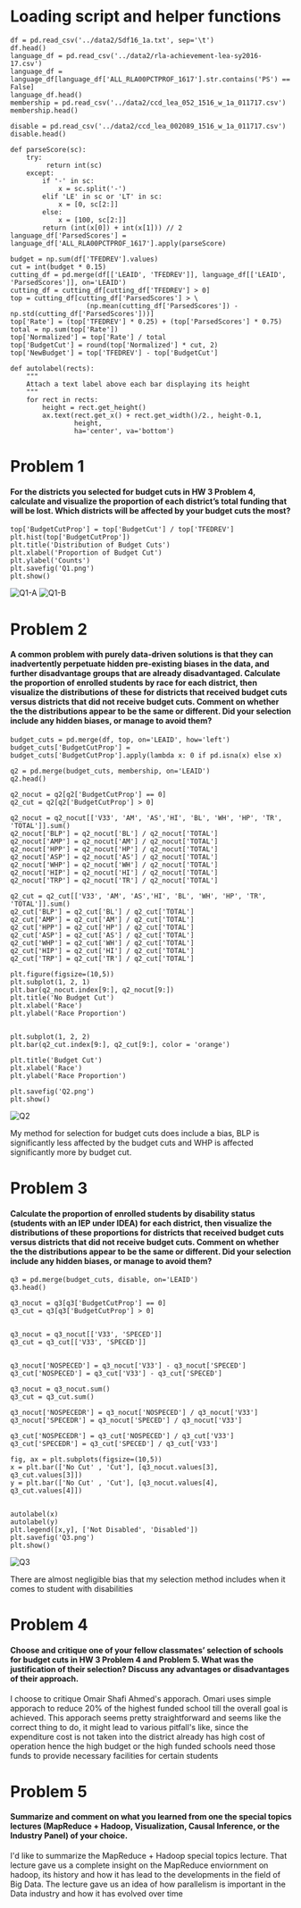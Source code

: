 # Loading script and helper functions

```
df = pd.read_csv('../data2/Sdf16_1a.txt', sep='\t')
df.head()
language_df = pd.read_csv('../data2/rla-achievement-lea-sy2016-17.csv')
language_df = language_df[language_df['ALL_RLA00PCTPROF_1617'].str.contains('PS') == False]
language_df.head()
membership = pd.read_csv('../data2/ccd_lea_052_1516_w_1a_011717.csv')
membership.head()

disable = pd.read_csv('../data2/ccd_lea_002089_1516_w_1a_011717.csv')
disable.head()

def parseScore(sc):
    try:
         return int(sc)
    except:
        if '-' in sc:
            x = sc.split('-')
        elif 'LE' in sc or 'LT' in sc:
            x = [0, sc[2:]]
        else:
            x = [100, sc[2:]]
        return (int(x[0]) + int(x[1])) // 2
language_df['ParsedScores'] = language_df['ALL_RLA00PCTPROF_1617'].apply(parseScore)

budget = np.sum(df['TFEDREV'].values)
cut = int(budget * 0.15)
cutting_df = pd.merge(df[['LEAID', 'TFEDREV']], language_df[['LEAID', 'ParsedScores']], on='LEAID')
cutting_df = cutting_df[cutting_df['TFEDREV'] > 0]
top = cutting_df[cutting_df['ParsedScores'] > \
                   (np.mean(cutting_df['ParsedScores']) - np.std(cutting_df['ParsedScores']))]
top['Rate'] = (top['TFEDREV'] * 0.25) + (top['ParsedScores'] * 0.75)
total = np.sum(top['Rate'])
top['Normalized'] = top['Rate'] / total
top['BudgetCut'] = round(top['Normalized'] * cut, 2)
top['NewBudget'] = top['TFEDREV'] - top['BudgetCut']

def autolabel(rects):
    """
    Attach a text label above each bar displaying its height
    """
    for rect in rects:
        height = rect.get_height()
        ax.text(rect.get_x() + rect.get_width()/2., height-0.1,
                height,
                ha='center', va='bottom')
```

# Problem 1

#### For the districts you selected for budget cuts in HW 3 Problem 4, calculate and visualize the proportion of each district’s total funding that will be lost. Which districts will be affected by your budget cuts the most?

```
top['BudgetCutProp'] = top['BudgetCut'] / top['TFEDREV']
plt.hist(top['BudgetCutProp'])
plt.title('Distribution of Budget Cuts')
plt.xlabel('Proportion of Budget Cut')
plt.ylabel('Counts')
plt.savefig('Q1.png')
plt.show()
```

![Q1-A](Q1.png)
![Q1-B](Q1-B.png)

# Problem 2

#### A common problem with purely data-driven solutions is that they can inadvertently perpetuate hidden pre-existing biases in the data, and further disadvantage groups that are already disadvantaged. Calculate the proportion of enrolled students by race for each district, then visualize the distributions of these for districts that received budget cuts versus districts that did not receive budget cuts. Comment on whether the the distributions appear to be the same or different. Did your selection include any hidden biases, or manage to avoid them?

```
budget_cuts = pd.merge(df, top, on='LEAID', how='left')
budget_cuts['BudgetCutProp'] = budget_cuts['BudgetCutProp'].apply(lambda x: 0 if pd.isna(x) else x)

q2 = pd.merge(budget_cuts, membership, on='LEAID')
q2.head()

q2_nocut = q2[q2['BudgetCutProp'] == 0]
q2_cut = q2[q2['BudgetCutProp'] > 0]

q2_nocut = q2_nocut[['V33', 'AM', 'AS','HI', 'BL', 'WH', 'HP', 'TR', 'TOTAL']].sum()
q2_nocut['BLP'] = q2_nocut['BL'] / q2_nocut['TOTAL']
q2_nocut['AMP'] = q2_nocut['AM'] / q2_nocut['TOTAL']
q2_nocut['HPP'] = q2_nocut['HP'] / q2_nocut['TOTAL']
q2_nocut['ASP'] = q2_nocut['AS'] / q2_nocut['TOTAL']
q2_nocut['WHP'] = q2_nocut['WH'] / q2_nocut['TOTAL']
q2_nocut['HIP'] = q2_nocut['HI'] / q2_nocut['TOTAL']
q2_nocut['TRP'] = q2_nocut['TR'] / q2_nocut['TOTAL']

q2_cut = q2_cut[['V33', 'AM', 'AS','HI', 'BL', 'WH', 'HP', 'TR', 'TOTAL']].sum()
q2_cut['BLP'] = q2_cut['BL'] / q2_cut['TOTAL']
q2_cut['AMP'] = q2_cut['AM'] / q2_cut['TOTAL']
q2_cut['HPP'] = q2_cut['HP'] / q2_cut['TOTAL']
q2_cut['ASP'] = q2_cut['AS'] / q2_cut['TOTAL']
q2_cut['WHP'] = q2_cut['WH'] / q2_cut['TOTAL']
q2_cut['HIP'] = q2_cut['HI'] / q2_cut['TOTAL']
q2_cut['TRP'] = q2_cut['TR'] / q2_cut['TOTAL']

plt.figure(figsize=(10,5))
plt.subplot(1, 2, 1)
plt.bar(q2_nocut.index[9:], q2_nocut[9:])
plt.title('No Budget Cut')
plt.xlabel('Race')
plt.ylabel('Race Proportion')


plt.subplot(1, 2, 2)
plt.bar(q2_cut.index[9:], q2_cut[9:], color = 'orange')

plt.title('Budget Cut')
plt.xlabel('Race')
plt.ylabel('Race Proportion')

plt.savefig('Q2.png')
plt.show()
```

![Q2](Q2.png)

My method for selection for budget cuts does include a bias, BLP is significantly less affected by the budget cuts and WHP is affected significantly more by budget cut.

# Problem 3

#### Calculate the proportion of enrolled students by disability status (students with an IEP under IDEA) for each district, then visualize the distributions of these proportions for districts that received budget cuts versus districts that did not receive budget cuts. Comment on whether the the distributions appear to be the same or different. Did your selection include any hidden biases, or manage to avoid them?

```
q3 = pd.merge(budget_cuts, disable, on='LEAID')
q3.head()

q3_nocut = q3[q3['BudgetCutProp'] == 0]
q3_cut = q3[q3['BudgetCutProp'] > 0]


q3_nocut = q3_nocut[['V33', 'SPECED']]
q3_cut = q3_cut[['V33', 'SPECED']]


q3_nocut['NOSPECED'] = q3_nocut['V33'] - q3_nocut['SPECED']
q3_cut['NOSPECED'] = q3_cut['V33'] - q3_cut['SPECED']

q3_nocut = q3_nocut.sum()
q3_cut = q3_cut.sum()

q3_nocut['NOSPECEDR'] = q3_nocut['NOSPECED'] / q3_nocut['V33']
q3_nocut['SPECEDR'] = q3_nocut['SPECED'] / q3_nocut['V33']

q3_cut['NOSPECEDR'] = q3_cut['NOSPECED'] / q3_cut['V33']
q3_cut['SPECEDR'] = q3_cut['SPECED'] / q3_cut['V33']

fig, ax = plt.subplots(figsize=(10,5))
x = plt.bar(['No Cut' , 'Cut'], [q3_nocut.values[3], q3_cut.values[3]])
y = plt.bar(['No Cut' , 'Cut'], [q3_nocut.values[4], q3_cut.values[4]])


autolabel(x)
autolabel(y)
plt.legend([x,y], ['Not Disabled', 'Disabled'])
plt.savefig('Q3.png')
plt.show()
```

![Q3](Q3.png)

There are almost negligible bias that my selection method includes when it comes to student with disabilities

# Problem 4

#### Choose and critique one of your fellow classmates’ selection of schools for budget cuts in HW 3 Problem 4 and Problem 5. What was the justification of their selection? Discuss any advantages or disadvantages of their approach.

I choose to critique Omair Shafi Ahmed's apporach. Omari uses simple apporach to reduce 20% of the highest funded school till the overall goal is achieved. This apporach seems pretty straightforward and seems like the correct thing to do, it might lead to various pitfall's like, since the expenditure cost is not taken into the district already has high cost of operation hence the high budget or the high funded schools need those funds to provide necessary facilities for certain students

# Problem 5

#### Summarize and comment on what you learned from one the special topics lectures (MapReduce + Hadoop, Visualization, Causal Inference, or the Industry Panel) of your choice.

I'd like to summarize the MapReduce + Hadoop special topics lecture. That lecture gave us a complete insight on the MapReduce enviornment on hadoop, its history and how it has lead to the developments in the field of Big Data. The lecture gave us an idea of how parallelism is important in the Data industry and how it has evolved over time
